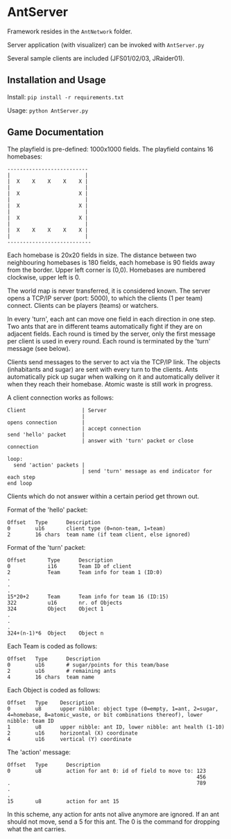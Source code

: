 # AntServer

Framework resides in the `AntNetwork` folder.

Server application (with visualizer) can be invoked with `AntServer.py`

Several sample clients are included (JFS01/02/03, JRaider01).

## Installation and Usage

Install: `pip install -r requirements.txt`

Usage: `python AntServer.py`

## Game Documentation

The playfield is pre-defined: 1000x1000 fields.
The playfield contains 16 homebases:
```
--------------------------
|                        |
|  X    X    X    X    X |
|                        |
|  X                   X |
|                        |
|  X                   X |
|                        |
|  X                   X |
|                        |
|  X    X    X    X    X |
|                        |
---------------------------
```

Each homebase is 20x20 fields in size. The distance between two neighbouring homebases is 180 fields, each homebase is 90 fields away from the border.
Upper left corner is (0,0).
Homebases are numbered clockwise, upper left is 0.

The world map is never transferred, it is considered known.
The server opens a TCP/IP server (port: 5000), to which the clients (1 per team) connect.
Clients can be players (teams) or watchers.

In every 'turn', each ant can move one field in each direction in one step.
Two ants that are in different teams automatically fight if they are on adjacent fields.
Each round is timed by the server, only the first message per client is used in every round.
Each round is terminated by the 'turn' message (see below).

Clients send messages to the server to act via the TCP/IP link.
The objects (inhabitants and sugar) are sent with every turn to the clients.
Ants automatically pick up sugar when walking on it and automatically deliver it when they reach their homebase.
Atomic waste is still work in progress.

A client connection works as follows:
```
Client                  | Server
                        |
opens connection        |
                        | accept connection
send 'hello' packet     |
                        | answer with 'turn' packet or close connection

loop:
  send 'action' packets |
                        | send 'turn' message as end indicator for each step
end loop
```

Clients which do not answer within a certain period get thrown out.

Format of the 'hello' packet:
```
Offset   Type      Description
0        u16       client type (0=non-team, 1=team)
2        16 chars  team name (if team client, else ignored)
```

Format of the 'turn' packet:
```
Offset       Type      Description
0            i16       Team ID of client
2            Team      Team info for team 1 (ID:0)
.
.
.
15*20+2      Team      Team info for team 16 (ID:15)
322          u16       nr. of Objects
324          Object    Object 1
.
.
.
324+(n-1)*6  Object    Object n
```

Each Team is coded as follows:
```
Offset   Type      Description
0        u16       # sugar/points for this team/base
2        u16       # remaining ants
4        16 chars  team name
```

Each Object is coded as follows:
```
Offset   Type    Description
0        u8      upper nibble: object type (0=empty, 1=ant, 2=sugar, 4=homebase, 8=atomic_waste, or bit combinations thereof), lower nibble: team ID
1        u8      upper nibble: ant ID, lower nibble: ant health (1-10)
2        u16     horizontal (X) coordinate
4        u16     vertical (Y) coordinate
```

The 'action' message:
```
Offset   Type      Description
0        u8        action for ant 0: id of field to move to: 123
                                                             456
.                                                            789
.
.
15       u8        action for ant 15
```

In this scheme, any action for ants not alive anymore are ignored.
If an ant should not move, send a 5 for this ant.
The 0 is the command for dropping what the ant carries.
